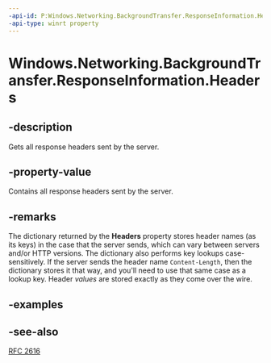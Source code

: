 ```yaml
---
-api-id: P:Windows.Networking.BackgroundTransfer.ResponseInformation.Headers
-api-type: winrt property
---
```


<!-- Property syntax
public Windows.Foundation.Collections.IMapView<string, string> Headers { get; }
-->

# Windows.Networking.BackgroundTransfer.ResponseInformation.Headers

## -description
Gets all response headers sent by the server.

## -property-value
Contains all response headers sent by the server.

## -remarks
The dictionary returned by the **Headers** property stores header names (as its keys) in the case that the server sends, which can vary between servers and/or HTTP versions. The dictionary also performs key lookups case-sensitively. If the server sends the header name `Content-Length`, then the dictionary stores it that way, and you'll need to use that same case as a lookup key. Header *values* are stored exactly as they come over the wire.

## -examples

## -see-also
[RFC 2616](https://www.w3.org/Protocols/rfc2616/rfc2616.html)
